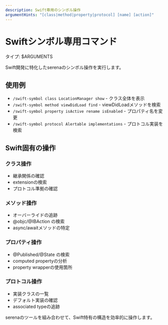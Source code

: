 ```yaml
---
description: Swift専用のシンボル操作
argumentHints: "[class|method|property|protocol] [name] [action]"
---
```


# Swiftシンボル専用コマンド

タイプ: $ARGUMENTS

Swift開発に特化したserenaのシンボル操作を実行します。

## 使用例
- `/swift-symbol class LocationManager show` - クラス全体を表示
- `/swift-symbol method viewDidLoad find` - viewDidLoadメソッドを検索
- `/swift-symbol property isActive rename isEnabled` - プロパティ名を変更
- `/swift-symbol protocol Alertable implementations` - プロトコル実装を検索

## Swift固有の操作

### クラス操作
- 継承関係の確認
- extensionの検索
- プロトコル準拠の確認

### メソッド操作
- オーバーライドの追跡
- @objc/@IBAction の検索
- async/awaitメソッドの特定

### プロパティ操作
- @Published/@State の検索
- computed propertyの分析
- property wrapperの使用箇所

### プロトコル操作
- 実装クラスの一覧
- デフォルト実装の確認
- associated typeの追跡

serenaのツールを組み合わせて、Swift特有の構造を効率的に操作します。